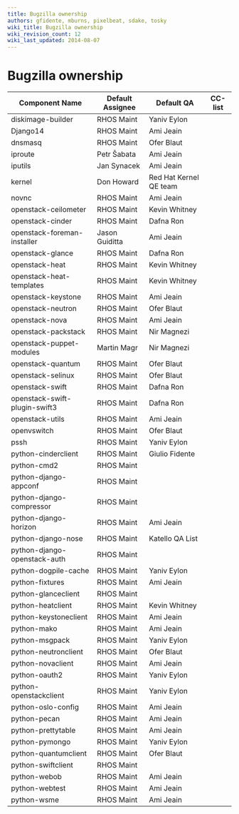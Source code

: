 ```yaml
---
title: Bugzilla ownership
authors: gfidente, mburns, pixelbeat, sdake, tosky
wiki_title: Bugzilla ownership
wiki_revision_count: 12
wiki_last_updated: 2014-08-07
---
```


# Bugzilla ownership

| Component Name                | Default Assignee | Default QA             | CC-list |
|-------------------------------|------------------|------------------------|---------|
| diskimage-builder             | RHOS Maint       | Yaniv Eylon            |         |
| Django14                      | RHOS Maint       | Ami Jeain              |         |
| dnsmasq                       | RHOS Maint       | Ofer Blaut             |         |
| iproute                       | Petr Šabata      | Ami Jeain              |         |
| iputils                       | Jan Synacek      | Ami Jeain              |         |
| kernel                        | Don Howard       | Red Hat Kernel QE team |         |
| novnc                         | RHOS Maint       | Ami Jeain              |         |
| openstack-ceilometer          | RHOS Maint       | Kevin Whitney          |         |
| openstack-cinder              | RHOS Maint       | Dafna Ron              |         |
| openstack-foreman-installer   | Jason Guiditta   | Ami Jeain              |         |
| openstack-glance              | RHOS Maint       | Dafna Ron              |         |
| openstack-heat                | RHOS Maint       | Kevin Whitney          |         |
| openstack-heat-templates      | RHOS Maint       | Kevin Whitney          |         |
| openstack-keystone            | RHOS Maint       | Ami Jeain              |         |
| openstack-neutron             | RHOS Maint       | Ofer Blaut             |         |
| openstack-nova                | RHOS Maint       | Ami Jeain              |         |
| openstack-packstack           | RHOS Maint       | Nir Magnezi            |         |
| openstack-puppet-modules      | Martin Magr      | Nir Magnezi            |         |
| openstack-quantum             | RHOS Maint       | Ofer Blaut             |         |
| openstack-selinux             | RHOS Maint       | Ofer Blaut             |         |
| openstack-swift               | RHOS Maint       | Dafna Ron              |         |
| openstack-swift-plugin-swift3 | RHOS Maint       | Dafna Ron              |         |
| openstack-utils               | RHOS Maint       | Ami Jeain              |         |
| openvswitch                   | RHOS Maint       | Ofer Blaut             |         |
| pssh                          | RHOS Maint       | Yaniv Eylon            |         |
| python-cinderclient           | RHOS Maint       | Giulio Fidente         |         |
| python-cmd2                   | RHOS Maint       |                        |         |
| python-django-appconf         | RHOS Maint       |                        |         |
| python-django-compressor      | RHOS Maint       |                        |         |
| python-django-horizon         | RHOS Maint       | Ami Jeain              |         |
| python-django-nose            | RHOS Maint       | Katello QA List        |         |
| python-django-openstack-auth  | RHOS Maint       |                        |         |
| python-dogpile-cache          | RHOS Maint       | Yaniv Eylon            |         |
| python-fixtures               | RHOS Maint       | Ami Jeain              |         |
| python-glanceclient           | RHOS Maint       |                        |         |
| python-heatclient             | RHOS Maint       | Kevin Whitney          |         |
| python-keystoneclient         | RHOS Maint       | Ami Jeain              |         |
| python-mako                   | RHOS Maint       | Ami Jeain              |         |
| python-msgpack                | RHOS Maint       | Yaniv Eylon            |         |
| python-neutronclient          | RHOS Maint       | Ofer Blaut             |         |
| python-novaclient             | RHOS Maint       | Ami Jeain              |         |
| python-oauth2                 | RHOS Maint       | Yaniv Eylon            |         |
| python-openstackclient        | RHOS Maint       | Yaniv Eylon            |         |
| python-oslo-config            | RHOS Maint       | Ami Jeain              |         |
| python-pecan                  | RHOS Maint       | Ami Jeain              |         |
| python-prettytable            | RHOS Maint       | Ami Jeain              |         |
| python-pymongo                | RHOS Maint       | Yaniv Eylon            |         |
| python-quantumclient          | RHOS Maint       | Ofer Blaut             |         |
| python-swiftclient            | RHOS Maint       |                        |         |
| python-webob                  | RHOS Maint       | Ami Jeain              |         |
| python-webtest                | RHOS Maint       | Ami Jeain              |         |
| python-wsme                   | RHOS Maint       | Ami Jeain              |         |
